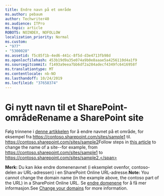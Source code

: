 ```yaml
---
title: Endre navn på et område
ms.author: pebaum
author: Techwriter40
ms.audience: ITPro
ms.topic: article
ROBOTS: NOINDEX, NOFOLLOW
localization_priority: Normal
ms.custom:
- "977"
- "5300028"
ms.assetid: f5c85f1b-4ed6-441c-8f5d-d3e4713fb98d
ms.openlocfilehash: 453b19d9a35e074a9b0e8aaae5a4256110d4a1f9
ms.sourcegitcommit: f1493a9eea7bb6df2a284adecf4349fc6416958f
ms.translationtype: MT
ms.contentlocale: nb-NO
ms.lasthandoff: 10/24/2019
ms.locfileid: "37658374"
---
```

# <a name="rename-a-sharepoint-site"></a><span data-ttu-id="68b92-102">Gi nytt navn til et SharePoint-område</span><span class="sxs-lookup"><span data-stu-id="68b92-102">Rename a SharePoint site</span></span>

<span data-ttu-id="68b92-103">Følg trinnene i [denne artikkelen](https://docs.microsoft.com/sharepoint/change-site-address) for å endre navnet på et område, for eksempel fra https://contoso.sharepoint.com/sites/sample1 til. https://contoso.sharepoint.com/sites/sample2</span><span class="sxs-lookup"><span data-stu-id="68b92-103">Follow steps in [this article](https://docs.microsoft.com/sharepoint/change-site-address) to change the name of a site--for example, from https://contoso.sharepoint.com/sites/sample1 to https://contoso.sharepoint.com/sites/sample2.</span></span>

<span data-ttu-id="68b92-104">**Merk:** Du kan ikke endre domenenavnet (i eksemplet ovenfor, contoso-delen av URL-adressen) i en SharePoint Online URL-adresse.</span><span class="sxs-lookup"><span data-stu-id="68b92-104">**Note:** You cannot change the domain name (in the example above, the contoso part of the URL) in a SharePoint Online URL.</span></span> <span data-ttu-id="68b92-105">Se [endre domenene](https://go.microsoft.com/fwlink/?Linkid=2018696) for å få mer informasjon.</span><span class="sxs-lookup"><span data-stu-id="68b92-105">See [Change your domains](https://go.microsoft.com/fwlink/?Linkid=2018696) for more information.</span></span>
  